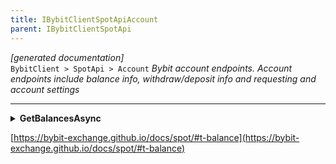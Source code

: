 ```yaml
---
title: IBybitClientSpotApiAccount
parent: IBybitClientSpotApi
---
```

*[generated documentation]*  
`BybitClient > SpotApi > Account`
*Bybit account endpoints. Account endpoints include balance info, withdraw/deposit info and requesting and account settings*
  

***

<details>
<summary>
<b>GetBalancesAsync</b>  

[https://bybit-exchange.github.io/docs/spot/#t-balance](https://bybit-exchange.github.io/docs/spot/#t-balance)  
</summary>
<p>

```C#  
Task<WebCallResult<IEnumerable<BybitSpotBalance>>> GetBalancesAsync([Optional] long? receiveWindow, [Optional] CancellationToken ct);  
```  

|Parameter|Description|
|---|---|
|`receiveWindow`|The receive window for which this request is active. When the request takes longer than this to complete the server will reject the request|
|`ct`|Cancellation token|

*Get wallet balances*  

</p>
</details>
